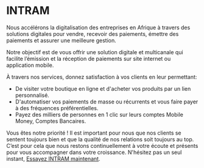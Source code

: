 # INTRAM

Nous accélérons la digitalisation des entreprises en Afrique à travers des solutions digitales pour vendre, recevoir des paiements, émettre des paiements et assurer une meilleure gestion.

Notre objectif est de vous offrir  une solution digitale et multicanale qui facilite l’émission et la réception de paiements sur site internet ou application mobile.

À travers nos services, donnez satisfaction à vos clients en leur permettant:

* De visiter votre boutique en ligne et d'acheter vos produits par un lien personnalisé.
* D'automatiser vos paiements de masse ou récurrents et vous faire payer à des fréquences préférentielles.
* Payez des milliers de personnes en 1 clic sur leurs comptes Mobile Money, Comptes Bancaires.

Vous êtes notre priorité ! Il est important pour nous que nos clients se sentent toujours bien et que la qualité de nos relations soit toujours au top. C’est pour cela que nous restons continuellement à votre écoute et présents pour vous accompagner dans votre croissance. N'hésitez pas un seul instant, [Essayez INTRAM maintenant](https://account.intram.org/register).&#x20;
